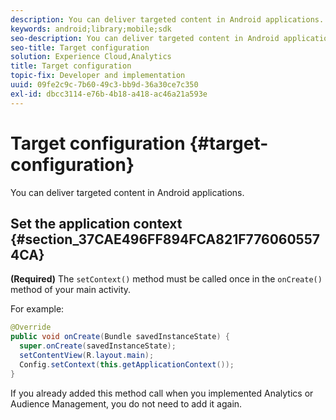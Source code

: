```yaml
---
description: You can deliver targeted content in Android applications.
keywords: android;library;mobile;sdk
seo-description: You can deliver targeted content in Android applications.
seo-title: Target configuration
solution: Experience Cloud,Analytics
title: Target configuration
topic-fix: Developer and implementation
uuid: 09fe2c9c-7b60-49c3-bb9d-36a30ce7c350
exl-id: dbcc3114-e76b-4b18-a418-ac46a21a593e
---
```

# Target configuration {#target-configuration}

You can deliver targeted content in Android applications.

## Set the application context {#section_37CAE496FF894FCA821F7760605574CA}

**(Required)** The `setContext()` method must be called once in the `onCreate()` method of your main activity.

For example:

```java
@Override 
public void onCreate(Bundle savedInstanceState) { 
  super.onCreate(savedInstanceState); 
  setContentView(R.layout.main); 
  Config.setContext(this.getApplicationContext()); 
}
```

If you already added this method call when you implemented Analytics or Audience Management, you do not need to add it again.
